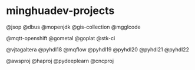 # minghuadev-projects

@jsop @dbus @mopenjdk @gis-collection @mgglcode 

@mqtt-openshift @gometal @goplat @stk-ci 

@vjtagaltera @pyhdl18 @mqflow @pyhdl19 @pyhdl20 @pyhdl21 @pyhdl22 

@awsproj @haproj @pydeeplearn @cncproj

